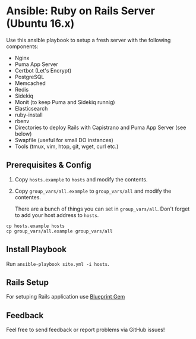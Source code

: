 # Ansible: Ruby on Rails Server (Ubuntu 16.x)

Use this ansible playbook to setup a fresh server with the following components:

* Nginx
* Puma App Server
* Certbot (Let's Encrypt)
* PostgreSQL
* Memcached
* Redis
* Sidekiq
* Monit (to keep Puma and Sidekiq runnig)
* Elasticsearch
* ruby-install
* rbenv
* Directories to deploy Rails with Capistrano and Puma App Server (see below)
* Swapfile (useful for small DO instances)
* Tools (tmux, vim, htop, git, wget, curl etc.)

## Prerequisites & Config

1. Copy ```hosts.example``` to ```hosts``` and modify the contents.
2. Copy ```group_vars/all.example``` to ```group_vars/all``` and modify the contentes.

	There are a bunch of things you can set in ```group_vars/all```. Don't forget to add your host address to ```hosts```.

```
cp hosts.example hosts
cp group_vars/all.example group_vars/all
```

## Install Playbook

Run ```ansible-playbook site.yml -i hosts```.

## Rails Setup

For setuping Rails application use [Blueprint Gem](https://github.com/datarockets/blueprint)

## Feedback

Feel free to send feedback or report problems via GitHub issues!
